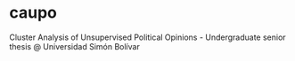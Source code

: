 # caupo
Cluster Analysis of Unsupervised Political Opinions - Undergraduate senior thesis @ Universidad Simón Bolívar
